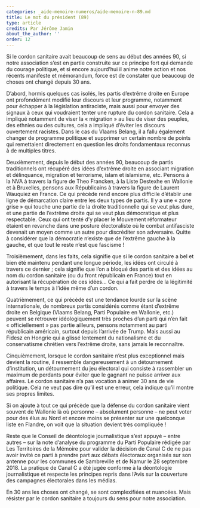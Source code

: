```yaml
---
categories: _aide-memoire-numeros/aide-memoire-n-89.md
title: Le mot du président (89)
type: article
credits: Par Jérôme Jamin
about_the_author: ''
order: 12
---
```

Si le cordon sanitaire avait beaucoup de sens au début des années 90, si notre association s’est en partie construite sur ce principe fort qui demande du courage politique, et si encore aujourd’hui il anime notre action et nos récents manifeste et mémorandum, force est de constater que beaucoup de choses ont changé depuis 30 ans.

D’abord, hormis quelques cas isolés, les partis d’extrême droite en Europe ont profondément modifié leur discours et leur programme, notamment pour échapper à la législation antiraciste, mais aussi pour envoyer des signaux à ceux qui voudraient tenter une rupture du cordon sanitaire. Cela a impliqué notamment de viser la « migration » au lieu de viser des peuples, des ethnies ou des cultures, cela a impliqué d’éviter les discours ouvertement racistes. Dans le cas du Vlaams Belang, il a fallu également changer de programme politique et supprimer un certain nombre de points qui remettaient directement en question les droits fondamentaux reconnus à de multiples titres. 

Deuxièmement, depuis le début des années 90, beaucoup de partis traditionnels ont récupéré des idées d’extrême droite en associant migration et délinquance, migration et terrorisme, islam et islamisme, etc. Pensons à la NVA à travers la figure de Theo Francken, à la Liste Destexhe en Wallonie et à Bruxelles, pensons aux Républicains à travers la figure de Laurent Wauquiez en France. Ce qui précède rend encore plus difficile d’établir une ligne de démarcation claire entre les deux types de partis. Il y a une « zone grise » qui touche une partie de la droite traditionnelle qui se veut plus dure, et une partie de l’extrême droite qui se veut plus démocratique et plus respectable. Ceux qui ont tenté d’y placer le Mouvement réformateur étaient en revanche dans une posture électoraliste où le combat antifasciste devenait un moyen comme un autre pour discréditer son adversaire. Quitte à considérer que la démocratie n’existe que de l’extrême gauche à la gauche, et que tout le reste n’est que fascisme !

Troisièmement, dans les faits, cela signifie que si le cordon sanitaire a bel et bien été maintenu pendant une longue période, les idées ont circulé à travers ce dernier ; cela signifie que l’on a bloqué des partis et des idées au nom du cordon sanitaire (ou du front républicain en France) tout en autorisant la récupération de ces idées… Ce qui a fait perdre de la légitimité à travers le temps à l’idée même d’un cordon. 

Quatrièmement, ce qui précède est une tendance lourde sur la scène internationale, de nombreux partis considérés comme étant d’extrême droite en Belgique (Vlaams Belang, Parti Populaire en Wallonie, etc.) peuvent se retrouver idéologiquement très proches d’un parti qui n’en fait « officiellement » pas partie ailleurs, pensons notamment au parti républicain américain, surtout depuis l’arrivée de Trump. Mais aussi au Fidesz en Hongrie qui a glissé lentement du nationalisme et du conservatisme chrétien vers l’extrême droite, sans jamais le reconnaître.

Cinquièmement, lorsque le cordon sanitaire n’est plus exceptionnel mais devient la routine, il ressemble dangereusement à un détournement d’institution, un détournement du jeu électoral qui consiste à rassembler un maximum de perdants pour éviter que le gagnant ne puisse arriver aux affaires. Le cordon sanitaire n’a pas vocation à animer 30 ans de vie politique. Cela ne veut pas dire qu’il est une erreur, cela indique qu’il montre ses propres limites.

Si on ajoute à tout ce qui précède que la défense du cordon sanitaire vient souvent de Wallonie là où personne – absolument personne – ne peut voter pour des élus au Nord et encore moins se présenter sur une quelconque liste en Flandre, on voit que la situation devient très compliquée !

Reste que le Conseil de déontologie journalistique s’est appuyé – entre autres – sur la note d’analyse du programme du Parti Populaire rédigée par Les Territoires de la Mémoire pour valider la décision de Canal C de ne pas avoir invité ce parti à prendre part aux débats électoraux organisés sur son antenne pour les communes de Sambreville et de Namur le 28 septembre 2018. La pratique de Canal C a été jugée conforme à la déontologie journalistique et respecte les principes repris dans l’Avis sur la couverture des campagnes électorales dans les médias.

En 30 ans les choses ont changé, se sont complexifiées et nuancées. Mais résister par le cordon sanitaire a toujours du sens pour notre association.
